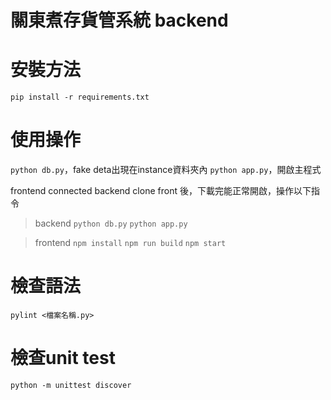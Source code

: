 # 關東煮存貨管系統 backend

# 安裝方法 
``` pip install -r requirements.txt ```

# 使用操作
`python db.py`，fake deta出現在instance資料夾內
`python app.py`，開啟主程式


frontend connected backend
clone front 後，下載完能正常開啟，操作以下指令

> backend
`python db.py`
`python app.py`

> frontend
`npm install`
`npm run build`
`npm start `

# 檢查語法
`pylint <檔案名稱.py>`

# 檢查unit test
`python -m unittest discover`




